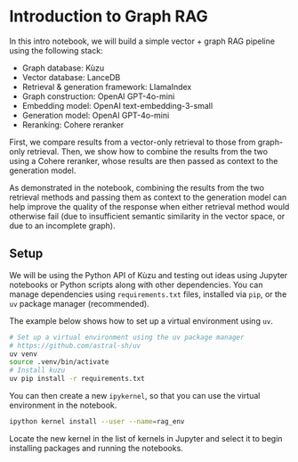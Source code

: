 # Introduction to Graph RAG

In this intro notebook, we will build a simple vector + graph RAG pipeline using the following stack:

- Graph database: Kùzu
- Vector database: LanceDB
- Retrieval & generation framework: LlamaIndex
- Graph construction: OpenAI GPT-4o-mini
- Embedding model: OpenAI text-embedding-3-small
- Generation model: OpenAI GPT-4o-mini
- Reranking: Cohere reranker

First, we compare results from a vector-only retrieval to those from graph-only retrieval. Then, we
show how to combine the results from the two using a Cohere reranker, whose results are then passed
as context to the generation model.

As demonstrated in the notebook, combining the results from the two retrieval methods
and passing them as context to the generation model can help improve the quality of the response when
either retrieval method would otherwise fail (due to insufficient semantic similarity in the vector
space, or due to an incomplete graph).

## Setup

We will be using the Python API of Kùzu and testing out ideas using Jupyter notebooks
or Python scripts along with other dependencies. You can manage dependencies using
`requirements.txt` files, installed via `pip`, or the `uv` package manager (recommended).

The example below shows how to set up a virtual environment using `uv`.

```bash
# Set up a virtual environment using the uv package manager
# https://github.com/astral-sh/uv
uv venv
source .venv/bin/activate
# Install kuzu
uv pip install -r requirements.txt
```

You can then create a new `ipykernel`, so that you can use the virtual environment in the notebook.

```bash
ipython kernel install --user --name=rag_env
```

Locate the new kernel in the list of kernels in Jupyter and select it to begin installing packages
and running the notebooks.